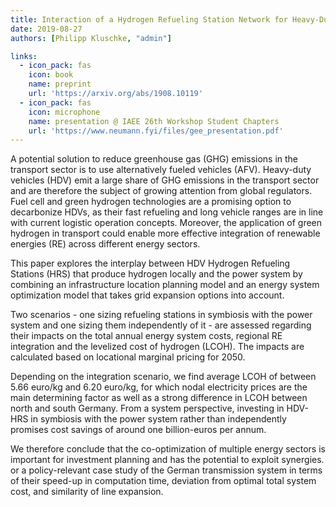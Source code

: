 ```yaml
---
title: Interaction of a Hydrogen Refueling Station Network for Heavy-Duty Vehicles and the Power System in Germany for 2050
date: 2019-08-27
authors: [Philipp Kluschke, "admin"]

links:
  - icon_pack: fas
    icon: book
    name: preprint
    url: 'https://arxiv.org/abs/1908.10119'
  - icon_pack: fas
    icon: microphone
    name: presentation @ IAEE 26th Workshop Student Chapters
    url: 'https://www.neumann.fyi/files/gee_presentation.pdf'
---
```


 A potential solution to reduce greenhouse gas (GHG) emissions in the transport sector is to use alternatively fueled vehicles (AFV). Heavy-duty vehicles (HDV) emit a large share of GHG emissions in the transport sector and are therefore the subject of growing attention from global regulators. Fuel cell and green hydrogen technologies are a promising option to decarbonize HDVs, as their fast refueling and long vehicle ranges are in line with current logistic operation concepts. Moreover, the application of green hydrogen in transport could enable more effective integration of renewable energies (RE) across different energy sectors.
 
 This paper explores the interplay between HDV Hydrogen Refueling Stations (HRS) that produce hydrogen locally and the power system by combining an infrastructure location planning model and an energy system optimization model that takes grid expansion options into account.
 
 Two scenarios - one sizing refueling stations in symbiosis with the power system and one sizing them independently of it - are assessed regarding their impacts on the total annual energy system costs, regional RE integration and the levelized cost of hydrogen (LCOH). The impacts are calculated based on locational marginal pricing for 2050. 
 
 Depending on the integration scenario, we find average LCOH of between 5.66 euro/kg and 6.20 euro/kg, for which nodal electricity prices are the main determining factor as well as a strong difference in LCOH between north and south Germany. From a system perspective, investing in HDV-HRS in symbiosis with the power system rather than independently promises cost savings of around one billion-euros per annum.
 
 We therefore conclude that the co-optimization of multiple energy sectors is important for investment planning and has the potential to exploit synergies. or a policy-relevant case study of the German transmission system in terms of their speed-up in computation time, deviation from optimal total system cost, and similarity of line expansion.
